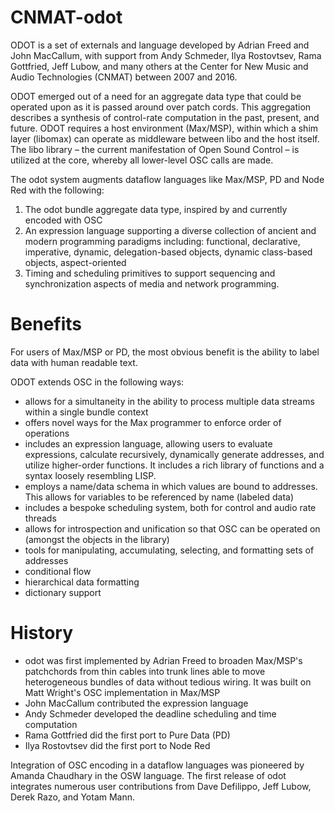 CNMAT-odot
==========
ODOT is a set of externals and language developed by Adrian Freed and John MacCallum, with support from Andy Schmeder, Ilya Rostovtsev, Rama Gottfried, Jeff Lubow, and many others at the Center for New Music and Audio Technologies (CNMAT) between 2007 and 2016.

ODOT emerged out of a need for an aggregate data type that could be operated upon as it is passed around over patch cords.  This aggregation describes a synthesis of control-rate computation in the past, present, and future.  ODOT requires a host environment (Max/MSP), within which a shim layer (libomax) can operate as middleware between libo and the host itself.  The libo library – the current manifestation of Open Sound Control – is utilized at the core, whereby all lower-level OSC calls are made.

The odot system augments dataflow languages like Max/MSP, PD and Node Red with the following:

1. The odot bundle aggregate data type, inspired by and currently encoded with OSC
2. An expression language supporting a diverse collection of ancient and modern programming paradigms including:
functional, declarative, imperative, dynamic, delegation-based objects, dynamic class-based objects, aspect-oriented
3. Timing and scheduling primitives to support sequencing and synchronization aspects of media and network programming.

Benefits
====
For users of Max/MSP or PD, the most obvious benefit is the ability to label data with human readable text.

ODOT extends OSC in the following ways:
- allows for a simultaneity in the ability to process multiple data streams within a single bundle context
- offers novel ways for the Max programmer to enforce order of operations
- includes an expression language, allowing users to evaluate expressions, calculate recursively, dynamically generate addresses, and utilize higher-order functions.  It includes a rich library of functions and a syntax loosely resembling LISP.
- employs a name/data schema in which values are bound to addresses.  This allows for variables to be referenced by name (labeled data)
- includes a bespoke scheduling system, both for control and audio rate threads
- allows for introspection and unification so that OSC can be operated on (amongst the objects in the library)
- tools for manipulating, accumulating, selecting, and formatting sets of addresses
- conditional flow
- hierarchical data formatting
- dictionary support 


History
===
* odot was first implemented by Adrian Freed to broaden Max/MSP's patchchords from thin cables into trunk lines able to move heterogeneous bundles of data without tedious wiring. It was built on Matt Wright's OSC implementation in Max/MSP
* John MacCallum contributed the expression language
* Andy Schmeder developed the deadline scheduling and time computation
* Rama Gottfried did the first port to Pure Data (PD)
* Ilya Rostovtsev did the first port to Node Red

Integration of OSC encoding in a dataflow languages was pioneered by Amanda Chaudhary in the OSW language.
The first release of odot integrates numerous user contributions from Dave Defilippo, Jeff Lubow, Derek Razo, and Yotam Mann.
